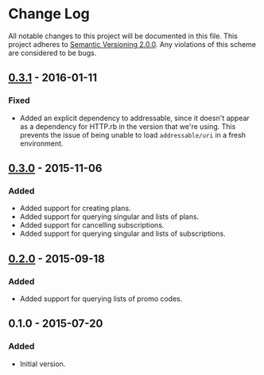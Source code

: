 # Change Log

All notable changes to this project will be documented in this file. This
project adheres to [Semantic Versioning 2.0.0][semver]. Any violations of this
scheme are considered to be bugs.

[semver]: http://semver.org/spec/v2.0.0.html

## [0.3.1][0.3.1] - 2016-01-11

### Fixed

- Added an explicit dependency to addressable, since it doesn't appear as a
  dependency for HTTP.rb in the version that we're using. This prevents the
  issue of being unable to load `addressable/uri` in a fresh environment.

## [0.3.0][0.3.0] - 2015-11-06

### Added

- Added support for creating plans.
- Added support for querying singular and lists of plans.
- Added support for cancelling subscriptions.
- Added support for querying singular and lists of subscriptions.

## [0.2.0][0.2.0] - 2015-09-18

### Added

- Added support for querying lists of promo codes.

## 0.1.0 - 2015-07-20

### Added

- Initial version.

[0.3.1]: https://github.com/accepton/accepton-ruby/compare/v0.3.0...v0.3.1
[0.3.0]: https://github.com/accepton/accepton-ruby/compare/v0.2.0...v0.3.0
[0.2.0]: https://github.com/accepton/accepton-ruby/compare/v0.1.0...v0.2.0
[unreleased]: https://github.com/accepton/accepton-ruby/compare/v0.2.0...HEAD
